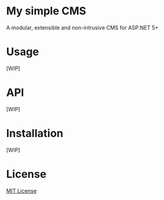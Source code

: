 # My simple CMS
A modular, extensible and non-intrusive CMS for ASP.NET 5+

# Usage
[WIP]

# API
[WIP]

# Installation
[WIP]

# License
[MIT License](/LICENSE)
